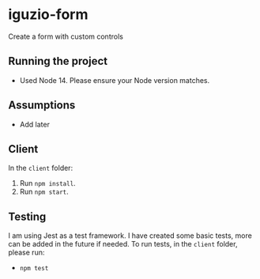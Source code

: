 # iguzio-form

Create a form with custom controls

## Running the project

- Used Node 14. Please ensure your Node version matches.

## Assumptions

- Add later

## Client

In the `client` folder:
1. Run `npm install`.
2. Run `npm start`.

## Testing

I am using Jest as a test framework. I have created some basic tests, more can be added in the future if needed.
To run tests, in the `client` folder, please run:
- `npm test`
